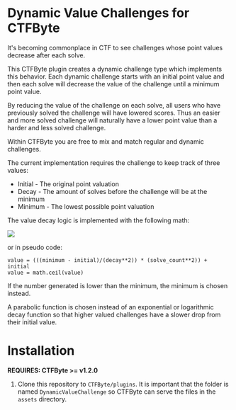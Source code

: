 # Dynamic Value Challenges for CTFByte

It's becoming commonplace in CTF to see challenges whose point values decrease
after each solve.

This CTFByte plugin creates a dynamic challenge type which implements this
behavior. Each dynamic challenge starts with an initial point value and then
each solve will decrease the value of the challenge until a minimum point value.

By reducing the value of the challenge on each solve, all users who have previously
solved the challenge will have lowered scores. Thus an easier and more solved
challenge will naturally have a lower point value than a harder and less solved
challenge.

Within CTFByte you are free to mix and match regular and dynamic challenges.

The current implementation requires the challenge to keep track of three values:

- Initial - The original point valuation
- Decay - The amount of solves before the challenge will be at the minimum
- Minimum - The lowest possible point valuation

The value decay logic is implemented with the following math:

<!--
$$a=\textrm{max points}$$
$$b=\textrm{min points}$$
$$s=\textrm{solve threshold}$$

$$f(x)=\frac{b-a}{s^{2}}x^{2}+a$$
-->

![](https://raw.githubusercontent.com/CTFByte/DynamicValueChallenge/master/function.png)

or in pseudo code:

```
value = (((minimum - initial)/(decay**2)) * (solve_count**2)) + initial
value = math.ceil(value)
```

If the number generated is lower than the minimum, the minimum is chosen
instead.

A parabolic function is chosen instead of an exponential or logarithmic decay function
so that higher valued challenges have a slower drop from their initial value.

# Installation

**REQUIRES: CTFByte >= v1.2.0**

1. Clone this repository to `CTFByte/plugins`. It is important that the folder is
   named `DynamicValueChallenge` so CTFByte can serve the files in the `assets`
   directory.
